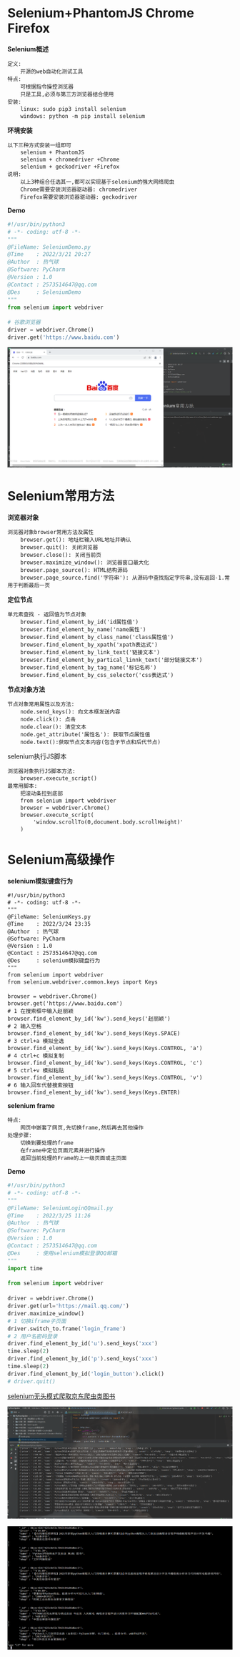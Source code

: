 # Selenium+PhantomJS Chrome Firefox

**Selenium概述**

```text
定义:
    开源的web自动化测试工具
特点:
    可根据指令操控浏览器
    只是工具,必须与第三方浏览器结合使用
安装:
    linux: sudo pip3 install selenium
    windows: python -m pip install selenium
```

**环境安装**

```text
以下三种方式安装一组即可
    selenium + PhantomJS
    selenium + chromedriver +Chrome
    selenium + geckodriver +Firefox
说明:
    以上3种组合任选其一,都可以实现基于selenium的强大网络爬虫
    Chrome需要安装浏览器驱动器: chromedriver
    Firefox需要安装浏览器驱动器: geckodriver
```

**Demo**

```python
#!/usr/bin/python3
# -*- coding: utf-8 -*-
"""
@FileName: SeleniumDemo.py
@Time    : 2022/3/21 20:27
@Author  : 热气球
@Software: PyCharm
@Version : 1.0
@Contact : 2573514647@qq.com
@Des     : SeleniumDemo
"""
from selenium import webdriver

# 谷歌浏览器
driver = webdriver.Chrome()
driver.get('https://www.baidu.com')
```
![img_54.png](../Image/img_54.png)

# Selenium常用方法

**浏览器对象**

```text
浏览器对象browser常用方法及属性
    browser.get(): 地址栏输入URL地址并确认
    browser.quit(): 关闭浏览器
    browser.close(): 关闭当前页
    browser.maximize_window(): 浏览器窗口最大化
    browser.page_source(): HTML结构源码
    browser.page_source.find('字符串'): 从源码中查找指定字符串,没有返回-1.常用于判断最后一页
```

**定位节点**

```text
单元素查找 - 返回值为节点对象
    browser.find_element_by_id('id属性值')
    browser.find_element_by_name('name属性')
    browser.find_element_by_class_name('class属性值')
    browser.find_element_by_xpath('xpath表达式')
    browser.find_element_by_link_text('链接文本')
    browser.find_element_by_partical_linnk_text('部分链接文本')
    browser.find_element_by_tag_name('标记名称')
    browser.find_element_by_css_selector('css表达式')
```

**节点对象方法**

```text
节点对象常用属性以及方法:
    node.send_keys(): 向文本框发送内容
    node.click(): 点击
    node.clear(): 清空文本
    node.get_attribute('属性名'): 获取节点属性值
    node.text():获取节点文本内容(包含子节点和后代节点)
```
selenium执行JS脚本

```text
浏览器对象执行JS脚本方法:
    browser.execute_script()
最常用脚本:
    把滚动条拉到底部
    from selenium import webdriver
    browser = webdriver.Chrome()
    browser.execute_script(
		'window.scrollTo(0,document.body.scrollHeight)'
	)
```

# Selenium高级操作

**selenium模拟键盘行为**

```text
#!/usr/bin/python3
# -*- coding: utf-8 -*-
"""
@FileName: SeleniumKeys.py
@Time    : 2022/3/24 23:35
@Author  : 热气球
@Software: PyCharm
@Version : 1.0
@Contact : 2573514647@qq.com
@Des     : selenium模拟键盘行为
"""
from selenium import webdriver
from selenium.webdriver.common.keys import Keys

browser = webdriver.Chrome()
browser.get('https://www.baidu.com')
# 1 在搜索框中输入赵丽颖
browser.find_element_by_id('kw').send_keys('赵丽颖')
# 2 输入空格
browser.find_element_by_id('kw').send_keys(Keys.SPACE)
# 3 ctrl+a 模拟全选
browser.find_element_by_id('kw').send_keys(Keys.CONTROL, 'a')
# 4 ctrl+c 模拟复制
browser.find_element_by_id('kw').send_keys(Keys.CONTROL, 'c')
# 5 ctrl+v 模拟粘贴
browser.find_element_by_id('kw').send_keys(Keys.CONTROL, 'v')
# 6 输入回车代替搜索按钮
browser.find_element_by_id('kw').send_keys(Keys.ENTER)
```

**selenium frame**

```text
特点:
    网页中嵌套了网页,先切换frame,然后再去其他操作
处理步骤:
    切换到要处理的frame
    在frame中定位页面元素并进行操作
    返回当前处理的Frame的上一级页面或主页面
```

**Demo**

```python
#!/usr/bin/python3
# -*- coding: utf-8 -*-
"""
@FileName: SeleniumLoginQQmail.py
@Time    : 2022/3/25 11:26
@Author  : 热气球
@Software: PyCharm
@Version : 1.0
@Contact : 2573514647@qq.com
@Des     : 使用selenium模拟登录QQ邮箱
"""
import time

from selenium import webdriver

driver = webdriver.Chrome()
driver.get(url='https://mail.qq.com/')
driver.maximize_window()
# 1 切换iframe子页面
driver.switch_to.frame('login_frame')
# 2 用户名密码登录
driver.find_element_by_id('u').send_keys('xxx')
time.sleep(2)
driver.find_element_by_id('p').send_keys('xxx')
time.sleep(2)
driver.find_element_by_id('login_button').click()
# driver.quit()
```


[selenium无头模式爬取京东爬虫类图书](https://github.com/LiuShiYa-github/PythonSpider/blob/master/06%E7%AC%AC%E5%85%AD%E7%AB%A0%EF%BC%9ASelenium%2BPhantomJS%2BChrome%2BFirefox/JdSeleniumOptionsSpider.py)

![img_55.png](../Image/img_55.png)

![img_56.png](../Image/img_56.png)